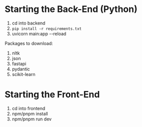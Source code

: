 # Starting the Back-End (Python)
1. cd into backend
2. `pip install -r requirements.txt`
3. uvicorn main:app --reload

Packages to download:
1. nltk
2. json
3. fastapi
4. pydantic
5. scikit-learn

# Starting the Front-End
1. cd into frontend
2. npm/pnpm install
3. npm/pnpm run dev
